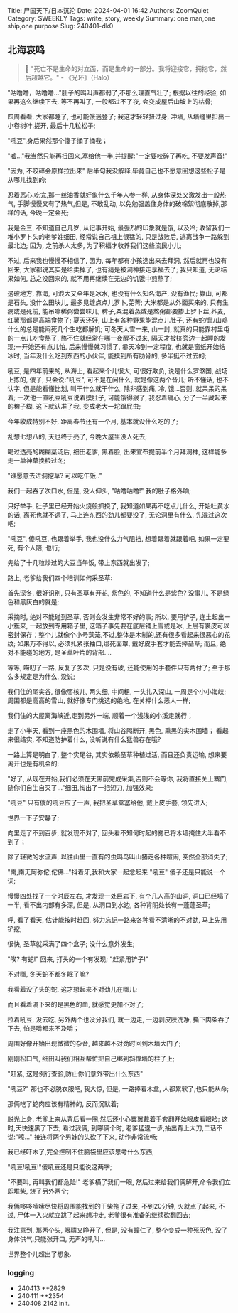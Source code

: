 Title: 尸国天下/日本沉沦
Date: 2024-04-01 16:42
Authors: ZoomQuiet
Category: SWEEKLY
Tags: write, story, weekly
Summary: one man,one ship,one purpose
Slug: 240401-dk0


## 北海哀鸣
> 🌈 "死亡不是生命的对立面，而是生命的一部分。我将迎接它，拥抱它，然后超越它。" - 《光环》（Halo）

"咕噜噜，咕噜噜..."肚子的鸣叫声都弱了,不那么理直气壮了;
根据以往的经验, 如果再这么继续下去, 等不再叫了, 一般都过不了夜, 会变成屋后山坡上的枯骨;

四周看看, 大家都睡了, 也可能饿迷登了;
我这才轻轻扭过身, 冲墙, 从墙缝里扣出一小卷树叶,搓开, 最后十几粒松子;

"吼豆",身后果然那个傻子捅了捅我；

"嘘..."我当然只能再扭回来,塞给他一半,并提醒:"一定要咬碎了再吃, 不要发声音!"

"因为, 不咬碎会原样拉出来" 后半句我没解释,毕竟自己也不愿意回想这些松子是从哪儿找到的;

忍着恶心,吃完,那一丝油香就好象什么千年人参一样, 从身体深处又激发出一般热气,
手脚慢慢又有了热气,但是, 不敢乱动, 以免勉强盖住身体的破棉絮彻底散掉,那样的话, 今晚一定会死;

我是金三, 不知道自己几岁, 从记事开始, 最强烈的印象就是饿, 以及冷;
收留我们一堆小罗卜头的老爹姓细田, 经常说自己祖上很猛的, 只是战败后, 逃离战争一路躲到最北边; 因为, 之前杀人太多, 为了积福才收养我们这些流民小儿;

不过, 后来我也慢慢不相信了, 因为, 每年都有小孩选出来去拜洞, 然后就再也没有回来;
大家都说其实是给卖掉了, 也有猜是被洞神接走享福去了; 我只知道, 无论结果如何, 总之没回来的, 就不用再继续在无边的饥饿中煎熬了;

这破地方, 靠海, 可浪大又全年是冰水, 也没有什么知名海产, 没有渔民; 靠山, 可都是石头, 没什么田块儿, 最多见缝点点儿罗卜,芜菁; 大米都是从外面买来的, 只有生病或是死前, 能吊嚓稀粥尝尝味儿; 稗子,粟混着蒸或是熬粥都要掺上罗卜丝,荞麦,红薯那都是高端食物了; 夏天还好, 山上有各种野果能混点儿肚子, 还有蛇/鼠/山鳮什么的总是能闷死几个生吃都解饥; 可冬天大雪一来, 山一封, 就真的只能靠村里屯的一点儿吃食熬了, 熬不住就经常在哪一夜醒不过来, 隔天才被挤旁边一起睡的发现;一开始还有点儿怕, 后来慢慢就习惯了, 嘦天冷到一定程度, 也就是窗纸开始结冰时, 当年没什么吃到东西的小伙伴, 能摸到所有肋骨的, 多半挺不过去的;

吼豆, 是四年前来的, 从海上, 看起来个儿很大, 可很好欺负, 说是什么罗煞国, 战场上拣的, 傻子, 只会说:"吼豆", 可不是在问什么, 就是像这两个音儿;
听不懂话, 也不认字, 但是能看懂比划, 叫干什么就干什么, 除非感到痛, 冷, 饿...否则, 就呆呆的呆着;
一次他一直吼豆吼豆说着摸肚子, 可能饿得狠了, 我忍着痛心, 分了一半藏起来的稗子糊, 这下就认准了我, 变成老大一坨跟屁虫;

今年收成特别不好, 距离春节还有一个月, 基本就没什么吃的了;

乱想七想八的, 天也终于亮了, 今晚大屋里没人死去;

喝过透亮的糊糊菜汤后, 细田老爹, 黑着脸, 出来宣布提前半个月拜洞神, 这样能多走一单神草换粮过冬;

"谁愿意去进洞挖草? 可以吃午饭.."

我们一起吞了次口水, 但是, 没人伸头, "咕噜咕噜!" 我的肚子格外响;

只好举手, 肚子里已经开始火烧般抓挠了, 我知道如果再不吃点儿什么, 开始吐黄水的话, 离死也就不远了, 马上连东西的劲儿都要没了, 无论洞里有什么, 先混过这次吧;

"吼豆", 傻吼豆, 也跟着举手, 我也没什么力气阻挡, 想着跟着就跟着吧, 如果一定要死, 有个人陪, 也行;

先给了十几粒炒过的大豆当午饭, 带上东西就出发了;

路上, 老爹给我们四个培训如何采圣草:

首先深冬, 很好识别, 只有圣草有开花, 紫色的, 不知道什么是紫色? 没事儿, 不是绿色和黑灰白的就是;

采摘时, 绝对不能碰到圣草, 否则会发生非常不好的事;
所以, 要用铲子, 连土起出一小簇来, 一起放到专用箱子里, 这箱子事先要在底层铺上雪或是冰, 上层有裘皮可以密封保存；整个儿就像个小号蒸笼,不过,整体是木制的,还有很多看起来很恶心的花纹;
如果万不得以, 必须扎紧张袖口,绑死面罩, 戴好皮手套才能去捧圣草;
而且, 绝对不能碰的地方, 是圣草叶片的背部....

等等, 唠叨了一路, 反复了多次, 只是没有破, 还能使用的手套件只有两付了;
至于那么多规定是为什么, 没说;

我们住的尾实谷, 很像枣核儿, 两头细, 中间粗, 一头扎入深山, 一周是个小小海峡;
周围都是高高的雪山, 就好像专门挑选的绝地, 在关押什么恶人一样;

我们住的大屋离海峡近,走到另外一端, 顺着一个浅浅的小溪走就行；

走了小半天, 看到一座黑色的木围墙, 将山谷隔断开, 黑色, 熏黑的实木围墙；
看起来很结实, 不知道防护着什么, 没听说有什么猛兽存在哦?

一路上算是明白了,  整个实尾谷, 其实依赖圣草种植过活, 而且还负责运输, 想来要离开也是有机会的;

"好了, 从现在开始,我们必须在天黑前完成采集,否则不会等你, 我将直接关上寨门, 随你们自生自灭了..."细田,掏出了一把短刀, 加强效果;

"吼豆" 只有傻的吼豆应了一声,
我把圣草盒塞给他, 戴上皮手套, 领先进入;

世界一下子安静了;

向里走了不到百步, 就发现不对了,
回头看不知何时起的雾已将木墙掩住大半看不到了；

除了轻微的水流声, 以往山里一直有的虫鸣鸟叫山猪走各种喧闹, 突然全部消失了;

"南,南无阿弥佗,佗佛..."抖着牙,我和大家一起念起来
"吼豆" 傻子还是只能说一个词;

慢慢四处找了一个时辰左右, 才发现一处巨岩下, 有个几人高的山洞,
洞口已经塌了一半, 看不出内部有多深,
但是, 从洞口到水边, 各种背阴处长有一蓬蓬圣草;

呼, 看了看天, 估计能按时赶回, 努力忘记一路来各种看不清晰的不对劲, 马上先用铲挖;

很快, 圣草就采满了四个盒子;
没什么意外发生;

"唉? 有蛇!" 回来, 打头的一个有发现;
"赶紧用铲子!"

不对哪, 冬天蛇不都冬眠了嘛?

我看着没了头的蛇, 这才想起来不对劲儿在哪儿;

而且看着滳下来的是黑色的血, 就感觉更加不对了;

拉着吼豆, 没去吃, 另外两个也没分我们, 
就一边走, 一边剥皮肤洗净, 撕下肉条吞了下去, 怕是嚼都来不及嚼；

周围好像开始出现微微的杂音,
越来越不对劲时回到木墙大门了;

刚刚松口气, 细田叫我们相互帮忙把自己绑到斜撑墙的柱子上;

"赶紧, 这是例行查验,防止你们意外带出什么东西"

"吼豆?" 那也不必脱衣服吧, 我大惊, 但是, 一路捧着木盒, 人都累软了,也只能从命;

那俩吃了蛇肉应该有精神的, 反而沉默着;

脱光上身, 老爹上来从背后看一圈,然后还小心翼翼戴着手套翻开始眼皮看眼睑;
这时,天快速黑了下去;
看过我俩,
到哪俩个时, 老爹猛退一步,抽出背上大刀,二话不说:"嚓..."
接连将两个男娃的头砍了下来, 动作非常流畅;

我已经吓木了,完全控制不住脑袋里应该思考什么东西,

"吼豆!吼豆!"傻吼豆还是只能说这两字;

"不要叫, 再叫我们都危险!" 老爹横了我们一眼, 然后过来给我们俩解开,命令我们立即堆柴, 烧了另外两个;

我俩哆哆嗦嗦尽快将周围能找到的干柴拖了过来,
不到20分钟, 火就点了起来,
不过, 尸体一入火就立跳了起来想冲走,
老爹很有准备的继续砍翻回去;

我注意到, 那两个头, 眼聙又睁开了, 但是, 没有瞳仁了, 整个变成一种死灰色,
没了身体供气,只能张开口, 无声的吼叫...

世界整个儿超出了想象.


### logging



- 240413 ++2829
- 240411 ++2354
- 240408 2142 init.


